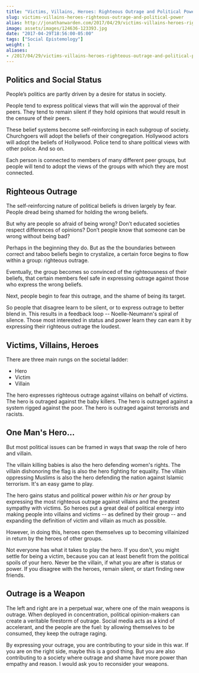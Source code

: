 ```yaml
---
title: "Victims, Villains, Heroes: Righteous Outrage and Political Power"
slug: victims-villains-heroes-righteous-outrage-and-political-power
alias: http://jonathanwarden.com/2017/04/29/victims-villains-heroes-righteous-outrage-and-political-power/
image: assets/images/124636-123393.jpg
date: "2017-04-29T18:56:00-05:00"
tags: ["Social Epistemology"]
weight: 1
aliases:
- /2017/04/29/victims-villains-heroes-righteous-outrage-and-political-power/
---
```




## Politics and Social Status

People’s politics are partly driven by a desire for status in society.

People tend to express political views that will win the approval of their peers. They tend to remain silent if they hold opinions that would result in the censure of their peers.

These belief systems become self-reinforcing in each subgroup of society. Churchgoers will adopt the beliefs of their congregation. Hollywood actors will adopt the beliefs of Hollywood. Police tend to share political views with other police. And so on.

Each person is connected to members of many different peer groups, but people will tend to adopt the views of the groups with which they are most connected.

## Righteous Outrage

The self-reinforcing nature of political beliefs is driven largely by fear. People dread being shamed for holding the wrong beliefs.

But why are people so afraid of being wrong? Don’t educated societies respect differences of opinions? Don’t people know that someone can be wrong without being bad?

Perhaps in the beginning they do. But as the the boundaries between correct and taboo beliefs begin to crystalize, a certain force begins to flow within a group: righteous outrage.

Eventually, the group becomes so convinced of the righteousness of their beliefs, that certain members feel safe in expressing outrage against those who express the wrong beliefs.

Next, people begin to fear this outrage, and the shame of being its target.

So people that disagree learn to be silent, or to express outrage to better blend in. This results in a feedback loop -- Noelle-Neumann's spiral of silence. Those most interested in status and power learn they can earn it by expressing their righteous outrage the loudest.

## Victims, Villains, Heroes

There are three main rungs on the societal ladder:

- Hero
- Victim
- Villain

The hero expresses righteous outrage against villains on behalf of victims. The hero is outraged against the baby killers. The hero is outraged against a system rigged against the poor. The hero is outraged against terrorists and racists.

## One Man's Hero...

But most political issues can be framed in ways that swap the role of hero and villain.

The villain killing babies is also the hero defending women's rights. The villain dishonoring the flag is also the hero fighting for equality. The villain oppressing Muslims is also the hero defending the nation against Islamic terrorism. It's an easy game to play.

The hero gains status and political power <em>within his or her group</em> by expressing the most righteous outrage against villains and the greatest sympathy with victims. So heroes put a great deal of political energy into making people into villains and victims -- as defined by their group -- and expanding the definition of victim and villain as much as possible.

However, in doing this, heroes open themselves up to becoming villainized in return by&nbsp;the heroes of other groups.

Not everyone has what it takes to play the hero. If you don't, you might settle for being a victim, because you can at least benefit from the political spoils of your hero. Never be the villain, if what you are after is status or power. If you disagree with the heroes, remain silent, or start finding new friends.

## Outrage is a Weapon

The left and right are in a perpetual war, where one of the main weapons is outrage. When deployed in concentration, political opinion-makers can create a veritable firestorm of outrage. Social media acts as a kind of accelerant, and the people are the fuel: by allowing themselves to be consumed, they keep the outrage raging.

By expressing your outrage, you are contributing to your side in this war. If you are on the right side, maybe this is a good thing. But you are also contributing to a society where outrage and shame have more power than empathy and reason. I would ask you to reconsider your weapons.